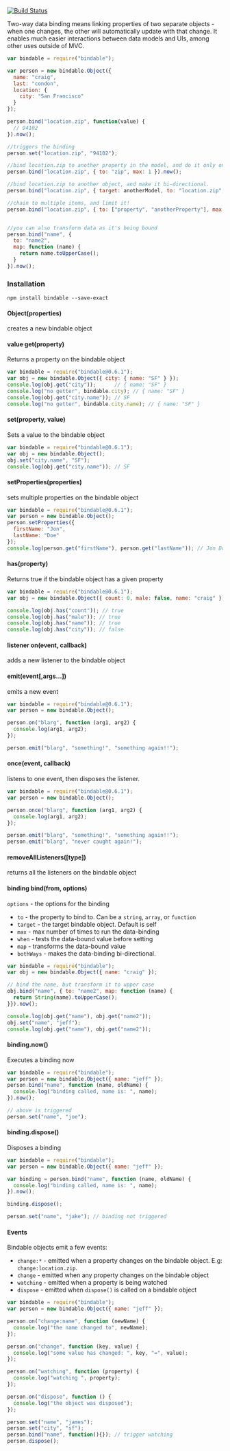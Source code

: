 [![Build Status](https://travis-ci.org/mojo-js/bindable-object.js.svg?branch=master)](https://travis-ci.org/mojo-js/bindable-object.js)

Two-way data binding means linking properties of two separate objects - when one changes, the other will automatically update with that change.  It enables much easier interactions between data models and UIs, among other uses outside of MVC.



```javascript
var bindable = require("bindable");

var person = new bindable.Object({
  name: "craig",
  last: "condon",
  location: {
    city: "San Francisco"
  }
});

person.bind("location.zip", function(value) {
  // 94102
}).now();

//triggers the binding
person.set("location.zip", "94102");

//bind location.zip to another property in the model, and do it only once
person.bind("location.zip", { to: "zip", max: 1 }).now();

//bind location.zip to another object, and make it bi-directional.
person.bind("location.zip", { target: anotherModel, to: "location.zip", bothWays: true }).now();

//chain to multiple items, and limit it!
person.bind("location.zip", { to: ["property", "anotherProperty"], max: 1 }).now();


//you can also transform data as it's being bound
person.bind("name", {
  to: "name2",
  map: function (name) {
    return name.toUpperCase();
  }
}).now();
```

### Installation

```
npm install bindable --save-exact
```

#### Object(properties)

creates a new bindable object

#### value get(property)

Returns a property on the bindable object

```javascript
var bindable = require("bindable@0.6.1");
var obj = new bindable.Object({ city: { name: "SF" } });
console.log(obj.get("city"));      // { name: "SF" }
console.log("no getter", bindable.city); // { name: "SF" }
console.log(obj.get("city.name")); // SF
console.log("no getter", bindable.city.name); // { name: "SF" }
```

#### set(property, value)

Sets a value to the bindable object

```javascript
var bindable = require("bindable@0.6.1");
var obj = new bindable.Object();
obj.set("city.name", "SF");
console.log(obj.get("city.name")); // SF
```

#### setProperties(properties)

sets multiple properties on the bindable object

```javascript
var bindable = require("bindable@0.6.1");
var person = new bindable.Object();
person.setProperties({
  firstName: "Jon",
  lastName: "Doe"
});
console.log(person.get("firstName"), person.get("lastName")); // Jon Doe
```

#### has(property)

Returns true if the bindable object has a given property

```javascript
var bindable = require("bindable@0.6.1");
var obj = new bindable.Object({ count: 0, male: false, name: "craig" });

console.log(obj.has("count")); // true
console.log(obj.has("male")); // true
console.log(obj.has("name")); // true
console.log(obj.has("city")); // false
```

#### listener on(event, callback)

adds a new listener to the bindable object

#### emit(event[,args...])

emits a new event

```javascript
var bindable = require("bindable@0.6.1");
var person = new bindable.Object();

person.on("blarg", function (arg1, arg2) {
  console.log(arg1, arg2);
});

person.emit("blarg", "something!", "something again!!");
```

#### once(event, callback)

listens to one event, then disposes the listener.

```javascript
var bindable = require("bindable@0.6.1");
var person = new bindable.Object();

person.once("blarg", function (arg1, arg2) {
  console.log(arg1, arg2);
});

person.emit("blarg", "something!", "something again!!");
person.emit("blarg", "never caught again!");
```

#### removeAllListeners([type])

returns all the listeners on the bindable object

#### binding bind(from, options)

`options` - the options for the binding
  - `to` - the property to bind to. Can be a `string`, `array`, or `function`
  - `target` - the target bindable object. Default is self
  - `max` - max number of times to run the data-binding
  - `when` - tests the data-bound value before setting
  - `map` - transforms the data-bound value
  - `bothWays` - makes the data-binding bi-directional.


```javascript
var bindable = require("bindable");
var obj = new bindable.Object({ name: "craig" });

// bind the name, but transform it to upper case
obj.bind("name", { to: "name2", map: function (name) {
  return String(name).toUpperCase();
}}).now();

console.log(obj.get("name"), obj.get("name2"));
obj.set("name", "jeff");
console.log(obj.get("name"), obj.get("name2"));
```


#### binding.now()

Executes a binding now

```javascript
var bindable = require("bindable");
var person = new bindable.Object({ name: "jeff" });
person.bind("name", function (name, oldName) {
  console.log("binding called, name is: ", name);
}).now();

// above is triggered
person.set("name", "joe");
```


#### binding.dispose()

Disposes a binding

```javascript
var bindable = require("bindable");
var person = new bindable.Object({ name: "jeff" });

var binding = person.bind("name", function (name, oldName) {
  console.log("binding called, name is: ", name);
}).now();

binding.dispose();

person.set("name", "jake"); // binding not triggered
```


#### Events

Bindable objects emit a few events:

- `change:*` - emitted when a property changes on the bindable object. E.g: `change:location.zip`.
- `change` - emitted when any property changes on the bindable object
- `watching` - emitted when a property is being watched
- `dispose` - emitted when `dispose()` is called on a bindable object

```javascript
var bindable = require("bindable");
var person = new bindable.Object({ name: "jeff" });

person.on("change:name", function (newName) {
  console.log("the name changed to", newName);
});

person.on("change", function (key, value) {
  console.log("some value has changed: ", key, "=", value);
});

person.on("watching", function (property) {
  console.log("watching ", property);
});

person.on("dispose", function () {
  console.log("the object was disposed");
});

person.set("name", "james");
person.set("city", "sf");
person.bind("name", function(){}); // trigger watching
person.dispose();
```
